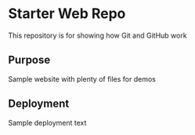 # Starter Web Repo

This repository is for showing how Git and GitHub work

## Purpose

Sample website with plenty of files for demos

## Deployment

Sample deployment text
